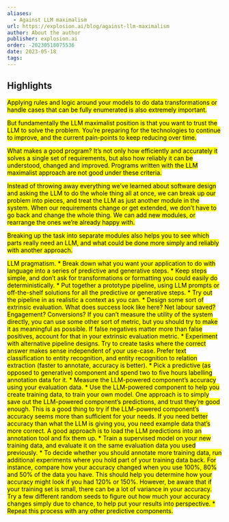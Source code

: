 ```yaml
---
aliases:
  - Against LLM maximalism
url: https://explosion.ai/blog/against-llm-maximalism
author: About the author
publisher: explosion.ai
order: -20230518075536
date: 2023-05-18
tags:
---
```


## Highlights
<mark>Applying rules and logic around your models to do data transformations or handle cases that can be fully enumerated is also extremely important.</mark>

<mark>But fundamentally the LLM maximalist position is that you want to trust the LLM to solve the problem. You’re preparing for the technologies to continue to improve, and the current pain-points to keep reducing over time.</mark>

<mark>What makes a good program? It’s not only how efficiently and accurately it solves a single set of requirements, but also how reliably it can be understood, changed and improved. Programs written with the LLM maximalist approach are not good under these criteria.</mark>

<mark>Instead of throwing away everything we’ve learned about software design and asking the LLM to do the whole thing all at once, we can break up our problem into pieces, and treat the LLM as just another module in the system. When our requirements change or get extended, we don’t have to go back and change the whole thing. We can add new modules, or rearrange the ones we’re already happy with.</mark>

<mark>Breaking up the task into separate modules also helps you to see which parts really need an LLM, and what could be done more simply and reliably with another approach.</mark>

<mark>LLM pragmatism. * Break down what you want your application to do with language into a series of predictive and generative steps. * Keep steps simple, and don’t ask for transformations or formatting you could easily do deterministically. * Put together a prototype pipeline, using LLM prompts or off-the-shelf solutions for all the predictive or generative steps. * Try out the pipeline in as realistic a context as you can. * Design some sort of extrinsic evaluation. What does success look like here? Net labour saved? Engagement? Conversions? If you can’t measure the utility of the system directly, you can use some other sort of metric, but you should try to make it as meaningful as possible. If false negatives matter more than false positives, account for that in your extrinsic evaluation metric. * Experiment with alternative pipeline designs. Try to create tasks where the correct answer makes sense independent of your use-case. Prefer text classification to entity recognition, and entity recognition to relation extraction (faster to annotate, accuracy is better). * Pick a predictive (as opposed to generative) component and spend two to five hours labelling annotation data for it. * Measure the LLM-powered component’s accuracy using your evaluation data. * Use the LLM-powered component to help you create training data, to train your own model. One approach is to simply save out the LLM-powered component’s predictions, and trust they’re good enough. This is a good thing to try if the LLM-powered component’s accuracy seems more than sufficient for your needs. If you need better accuracy than what the LLM is giving you, you need example data that’s more correct. A good approach is to load the LLM predictions into an annotation tool and fix them up. * Train a supervised model on your new training data, and evaluate it on the same evaluation data you used previously. * To decide whether you should annotate more training data, run additional experiments where you hold part of your training data back. For instance, compare how your accuracy changed when you use 100%, 80% and 50% of the data you have. This should help you determine how your accuracy might look if you had 120% or 150%. However, be aware that if your training set is small, there can be a lot of variance in your accuracy. Try a few different random seeds to figure out how much your accuracy changes simply due to chance, to help put your results into perspective. * Repeat this process with any other predictive components.</mark>

